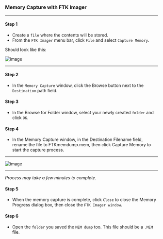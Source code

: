 ### Memory Capture with FTK Imager

---

#### Step 1
  * Create a `file` where the contents will be stored.
  * From the `FTK Imager` menu bar, click `File` and select `Capture Memory`.

Should look like this:

![image](https://github.com/TariqX-io/Memory.Forensics.Vol/assets/105884880/6e88bd28-905c-445e-b797-b99105edd9df)

---

#### Step 2
  * In the `Memory Capture` window, click the Browse button next to the `Destination` path field.

#### Step 3
  * In the Browse for Folder window, select your newly created `folder` and click `OK`.

#### Step 4
  * In the Memory Capture window, in the Destination Filename field, rename the file to FTKmemdump.mem, then click Capture Memory to start the capture process.

---

![image](https://github.com/TariqX-io/Memory.Forensics.Vol/assets/105884880/43c522b4-b037-457a-b783-36df82505931)

---

_Process may take a few minutes to complete._

#### Step 5
  * When the memory capture is complete, click `Close` to close the Memory Progress dialog box, then close the `FTK Imager window`.

#### Step 6
  * Open the `folder` you saved the `MEM dump` too. This file should be a `.MEM` file.










